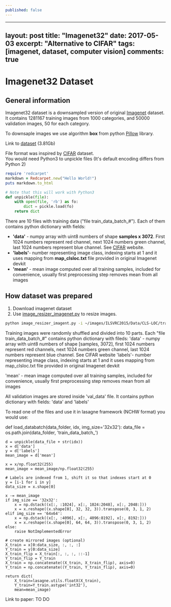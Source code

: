 ```yaml
---
published: false
---
```

---
layout: post
title: "Imagenet32"
date: 2017-05-03
excerpt: "Alternative to CIFAR"
tags: [imagenet, dataset, computer vision]
comments: true
---

# Imagenet32 Dataset

## General information
Imagenet32 dataset is a downsampled version of original [Imagenet](http://image-net.org/)
dataset.  
It contains 1281167 training images from 1000 categories, and 50000 validation images, 50 for each category.

To downsaple images we use algorithm **box** from python [Pillow](https://pillow.readthedocs.io/en/4.1.x/) library.

Link to [dataset](https://figshare.com/articles/Imagenet_32/4960082) (3.81Gb)

File format was inspired by [CIFAR](https://www.cs.toronto.edu/~kriz/cifar.html) dataset.  
You would need Python3 to unpickle files (It's default encoding differs from Python 2)

```ruby
require 'redcarpet'
markdown = Redcarpet.new("Hello World!")
puts markdown.to_html
```

```python
# Note that this will work with Python3
def unpickle(file):
    with open(file, 'rb') as fo:
        dict = pickle.load(fo)
    return dict
```

There are 10 files with training data ("file train\_data\_batch\_#"). Each of them contains python dictionary with fields:

* **'data'** - numpy array with uint8 numbers of shape **samples x 3072**. First 1024 numbers represent red channel, next 1024 numbers green channel, last 1024 numbers represent blue channel. See [CIFAR](https://www.cs.toronto.edu/~kriz/cifar.html) website.
* **'labels'**- number representing image class, indexing starts at 1 and it uses mapping from **map_clsloc.txt** file provided in original Imagenet devkit
* **'mean'** - mean image computed over all training samples, included for convenience, usually first preprocessing step
removes mean from all images 


## How dataset was prepared

1. Download imagenet dataset
2. Use [image_resizer_imagenet.py](https://github.com/) to resize images. 
``` bash
python image_resizer_imagent.py -i ~/images/ILSVRC2015/Data/CLS-LOC/train -o ~/data/ -s 32 -a box -r -j 10 
```

Training images were randomly shuffled and divided into 10 parts. Each "file train_data_batch_#" contains
python dictionary with fileds:
'data' - numpy array with uint8 numbers of shape [samples, 3072], first 1024 numbers represent red channels,
next 1024 numbers green channel, last 1024 numbers represent blue channel. See CIFAR website
'labels'- number representing image class, indexing starts at 1 and it uses mapping from map_clsloc.txt file
provided in original Imagenet devkit

'mean' - mean image computed over all training samples, included for convenience, usually first preprocessing step
removes mean from all images 

All validation images are stored inside 'val_data' file. It contains python dictionary with fields: 'data' and 'labels'

To read one of the files and use it in lasagne framework (NCHW format) you would use:




def load_databatch(data_folder, idx, img_size='32x32'):
    data_file = os.path.join(data_folder, 'train_data_batch_')

    d = unpickle(data_file + str(idx))
    x = d['data']
    y = d['labels']
    mean_image = d['mean']

    x = x/np.float32(255)
    mean_image = mean_image/np.float32(255)

    # Labels are indexed from 1, shift it so that indexes start at 0
    y = [i-1 for i in y]
    data_size = x.shape[0]

    x -= mean_image
    if img_size == '32x32':
        x = np.dstack((x[:, :1024], x[:, 1024:2048], x[:, 2048:]))
        x = x.reshape((x.shape[0], 32, 32, 3)).transpose(0, 3, 1, 2)
    elif img_size == '64x64':
        x = np.dstack((x[:, :4096], x[:, 4096:8192], x[:, 8192:]))
        x = x.reshape((x.shape[0], 64, 64, 3)).transpose(0, 3, 1, 2)
    else:
        raise NotImplementedError

    # create mirrored images (optional)
    X_train = x[0:data_size, :, :, :]
    Y_train = y[0:data_size]
    X_train_flip = X_train[:, :, :, ::-1]
    Y_train_flip = Y_train
    X_train = np.concatenate((X_train, X_train_flip), axis=0)
    Y_train = np.concatenate((Y_train, Y_train_flip), axis=0)

    return dict(
        X_train=lasagne.utils.floatX(X_train),
        Y_train=Y_train.astype('int32'),
        mean=mean_image)


Link to paper:
TO DO